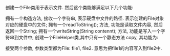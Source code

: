 创建一个File类用于表示文件. 然后这个类能够满足以下几个功能:

拥有一个构造方法, 接收一个字符串, 表示硬盘中文件的路径. 表示创建的File对象对应的硬盘中的文件;
拥有一个readToString(); 方法, 功能是读取文件内容, 然后返回一个String;
拥有一个writeString(String contennt); 方法, 功能是写入一个字符串到文件中;
创建一个FileHelper类,其中只有一个静态方法 copy, 其功能为:

接受两个参数, 参数类型都为File: file1, file2.
意思为把file1的内容写入到file2中.
